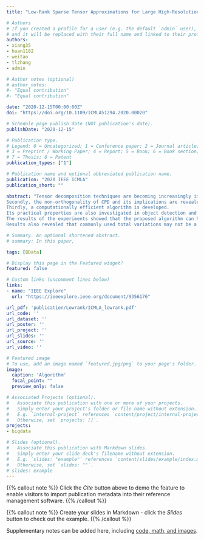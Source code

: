 ```yaml
---
title: "Low-Rank Sparse Tensor Approximations for Large High-Resolution Videos"

# Authors
# If you created a profile for a user (e.g. the default `admin` user), write the username (folder name) here 
# and it will be replaced with their full name and linked to their profile.
authors:
- xiang35
- huan1182
- weitao
- tlzhang
- admin

# Author notes (optional)
# author_notes:
#- "Equal contribution"
#- "Equal contribution"

date: "2020-12-15T00:00:00Z"
doi: "https://doi.org/10.1109/ICMLA51294.2020.00020"

# Schedule page publish date (NOT publication's date).
publishDate: "2020-12-15"

# Publication type.
# Legend: 0 = Uncategorized; 1 = Conference paper; 2 = Journal article;
# 3 = Preprint / Working Paper; 4 = Report; 5 = Book; 6 = Book section;
# 7 = Thesis; 8 = Patent
publication_types: ["1"]

# Publication name and optional abbreviated publication name.
publication: "2020 IEEE ICMLA"
publication_short: ""

abstract: "Tensor decomposition techniques are becoming increasingly important in processing videos with large sizes and dimensions. Under the framework of  CANDECOMP/PARAFAC decomposition (CPD), this work studies low-rank sparse tensor approximations (LRSTAs) to higher-order tensors. Both theoretical and practical properties are evaluated for LRSTAs to represent large high-resolution videos. The evaluation brings three major contributions of this work. Firstly, the theoretical connection between CPD for high-order tensors and traditional singular value decomposition (SVD) for matrices are established, and the tensor rank for traditional SVD is defined. This provides a theoretical basis to compare tensor-based approach against matrix-based approach under the framework of tensor decompositions. 
Secondly, the non-orthogonality of CPD and its implications are revealed. The solution set of an LRSTA can only be used as a whole.
Thirdly, a computationally efficient algorithm is developed. 
Its practical properties are also investigated in object detection and recognition in high-resolution videos. 
The results of the experiments showed that the proposed algorithm can handle large high-resolution videos very efficiently in terms of memory allocation. 
Results also revealed that commonly used total variations may not be a good evaluation metric for real world applications in computer vision. LRSTAs should be evaluated using the end goal of the applications, such as the accuracy of object detection and recognition. "

# Summary. An optional shortened abstract.
# summary: In this paper, 

tags: [BData]

# Display this page in the Featured widget?
featured: false

# Custom links (uncomment lines below)
links:
- name: "IEEE Explore"
  url: "https://ieeexplore.ieee.org/document/9356176"

url_pdf: 'publication/Lowrank/ICMLA_lowrank.pdf'
url_code: ''
url_dataset: ''
url_poster: ''
url_project: ''
url_slides: ''
url_source: ''
url_video: ''

# Featured image
# To use, add an image named `featured.jpg/png` to your page's folder. 
image:
  caption: 'Algorithm'
  focal_point: ""
  preview_only: false

# Associated Projects (optional).
#   Associate this publication with one or more of your projects.
#   Simply enter your project's folder or file name without extension.
#   E.g. `internal-project` references `content/project/internal-project/index.md`.
#   Otherwise, set `projects: []`.
projects:
- bigdata

# Slides (optional).
#   Associate this publication with Markdown slides.
#   Simply enter your slide deck's filename without extension.
#   E.g. `slides: "example"` references `content/slides/example/index.md`.
#   Otherwise, set `slides: ""`.
# slides: example
---
```


{{% callout note %}}
Click the *Cite* button above to demo the feature to enable visitors to import publication metadata into their reference management software.
{{% /callout %}}

{{% callout note %}}
Create your slides in Markdown - click the *Slides* button to check out the example.
{{% /callout %}}

Supplementary notes can be added here, including [code, math, and images](https://wowchemy.com/docs/writing-markdown-latex/).
